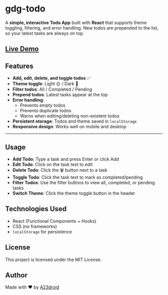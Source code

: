 # gdg-todo
A **simple, interactive Todo App** built with **React** that supports theme toggling, filtering, and error handling. New todos are prepended to the list, so your latest tasks are always on top.


[Live Demo](https://gdg-todo.vercel.app/)
---

## Features

- **Add, edit, delete, and toggle todos** ✅  
- **Theme toggle**: Light 🌞 / Dark 🌙  
- **Filter todos**: All / Completed / Pending  
- **Prepend todos**: Latest tasks appear at the top  
- **Error handling**:
  - Prevents empty todos  
  - Prevents duplicate todos  
  - Warns when editing/deleting non-existent todos  
- **Persistent storage**: Todos and theme saved in `localStorage`  
- **Responsive design**: Works well on mobile and desktop  

---

## Usage

- **Add Todo**: Type a task and press Enter or click Add  
- **Edit Todo**: Click on the task text to edit  
- **Delete Todo**: Click the 🗑 button next to a task  
- **Toggle Todo**: Click the task text to mark as completed/pending  
- **Filter Todos**: Use the filter buttons to view all, completed, or pending tasks  
- **Switch Theme**: Click the theme toggle button in the header  

## Technologies Used

- React (Functional Components + Hooks)  
- CSS (no frameworks)  
- `localStorage` for persistence  

## License

This project is licensed under the MIT License.  

## Author

Made with ❤️ by [A23droid](https://github.com/A23droid)
